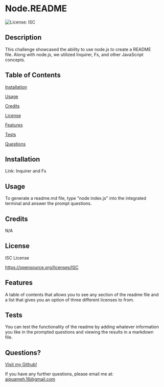 # Node.README
![License: ISC](https://img.shields.io/badge/License-ISC-blue.svg)

  ## Description 
This challenge showcased the ability to use node.js to create a README file. Along with node.js, we utilized Inquirer, Fs, and other JavaScript concepts.  

  ## Table of Contents
[Installation](#installation)

[Usage](#usage)

[Credits](#credits)

[License](#license)

[Features](#features)

[Tests](#tests)

[Questions](#questions)
                
  ## Installation 
Link: 
Inquirer and Fs
                
  ## Usage 
To generate a readme.md file, type "node index.js" into the integrated terminal and answer the prompt questions.
                
  ## Credits 
N/A
               
  ## License 
ISC License

  https://opensource.org/licenses/ISC

  ## Features 
A table of contents that allows you to see any section of the readme file and a list that gives you an option of three different licenses to from.
    
  ## Tests
You can test the functionality of the readme by adding whatever information you like in the prompted questions and viewing the results in a markdown file. 

  ## Questions? 
[Visit my Github!](https://github.com/AipuAmeh/node-README)  

If you have any further questions, please email me at: aipuameh.16@gmail.com
